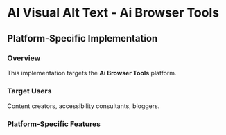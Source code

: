 # AI Visual Alt Text - Ai Browser Tools

## Platform-Specific Implementation

### Overview
This implementation targets the **Ai Browser Tools** platform.

### Target Users
Content creators, accessibility consultants, bloggers.

### Platform-Specific Features
